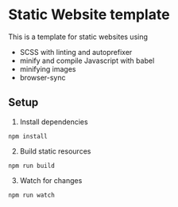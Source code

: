 # Static Website template

This is a template for static websites using

- SCSS with linting and autoprefixer
- minify and compile Javascript with babel
- minifying images
- browser-sync

## Setup

1. Install dependencies
```
npm install
```

2. Build static resources
```
npm run build
```

3. Watch for changes
```
npm run watch
```